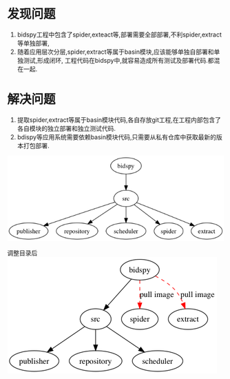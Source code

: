 # 发现问题
1. bidspy工程中包含了spider,exteact等,部署需要全部部署,不利spider,extract等单独部署,
2. 随着应用层次分层,spider,extract等属于basin模块,应该能够单独自部署和单独测试,形成闭环, 工程代码在bidspy中,就容易造成所有测试及部署代码.都混在一起.

# 解决问题
1. 提取spider,extract等属于basin模块代码,各自存放git工程,在工程内部包含了各自模块的独立部署和独立测试代码.
2. bdispy等应用系统需要依赖basin模块代码,只需要从私有仓库中获取最新的版本打包部署.

![](/graphics/bidspy_ori.png)

调整目录后
![](/graphics/bidspy_change.png)

